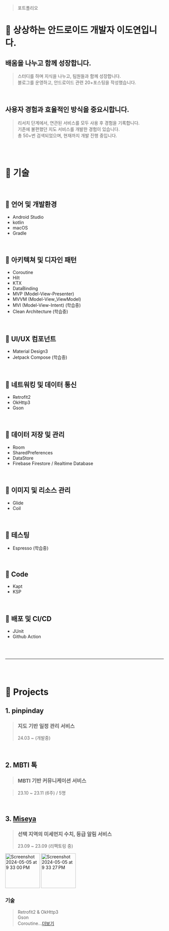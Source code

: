 > 포트폴리오

📜 상상하는 안드로이드 개발자 이도연입니다.
=========================

## 배움을 나누고 함께 성장합니다.
> 스터디를 하며 지식을 나누고, 팀원들과 함께 성장합니다.<br/>블로그를 운영하고, 안드로이드 관련 20+포스팅을 작성했습니다.

<br/>

## 사용자 경험과 효율적인 방식을 중요시합니다.
> 리서치 단계에서, 연관된 서비스를 모두 사용 후 경험을 기록합니다.<br/>기존에 불편했던 지도 서비스를 개발한 경험이 있습니다.<br/>총 50+번 검색되었으며, 현재까지 개발 진행 중입니다. 

<br/><br/>

# 📝 기술

<br/>

## 🤖 언어 및 개발환경
  - Android Studio
  - kotlin
  - macOS
  - Gradle

<br/>

## 🤖 아키텍쳐 및 디자인 패턴

  - Coroutine
  - Hilt
  - KTX
  - DataBinding
  - MVP (Model-View-Presenter)
  - MVVM (Model-View_ViewModel)
  - MVI (Model-View-Intent) (학습중)
  - Clean Architecture (학습중)

<br/>

## 🤖 UI/UX 컴포넌트
  - Material Design3
  - Jetpack Compose (학습중)

<br/>

## 🤖 네트워킹 및 데이터 통신
  - Retrofit2
  - OkHttp3
  - Gson

<br/>

## 🤖 데이터 저장 및 관리
  - Room
  - SharedPreferences
  - DataStore
  - Firebase Firestore / Realtime Database

<br/>

## 🤖 이미지 및 리소스 관리
  - Glide
  - Coil

<br/>

## 🤖 테스팅
  - Espresso (학습중)

<br/>

## 🤖 Code
  - Kapt
  - KSP

<br/>

## 🤖 배포 및 CI/CD
  - JUnit
  - Github Action

<br/><br/>

------------
    
<br/><br/>

# 📝 Projects

## 1. pinpinday 
> ### 지도 기반 일정 관리 서비스
> 24.03 ~ (개발중)

<br/>

## 2. MBTI 톡
> ### MBTI 기반 커뮤니케이션 서비스

> 23.10 ~ 23.11 (6주) / 5명

<br/>

## 3. [Miseya](https://github.com/byu-rin/Miseya)
> ### 선택 지역의 미세먼지 수치, 등급 알림 서비스
> 23.09 ~ 23.09 (리팩토링 중)<br/>

<img width="110" alt="Screenshot 2024-05-05 at 9 33 00 PM" src="https://github.com/byu-rin/byu-rin/assets/130144220/d4f6555f-3295-4263-afdb-fe0e9b8d8e4d">
<img width="110" alt="Screenshot 2024-05-05 at 9 33 27 PM" src="https://github.com/byu-rin/byu-rin/assets/130144220/bac63b62-81d3-4c71-b9ba-95b1116a146a">

### 기술
> Retrofit2 & OkHttp3<br/>
> Gson<br/>
> Coroutine...[더보기](https://github.com/byu-rin/Miseya)

<br/>


